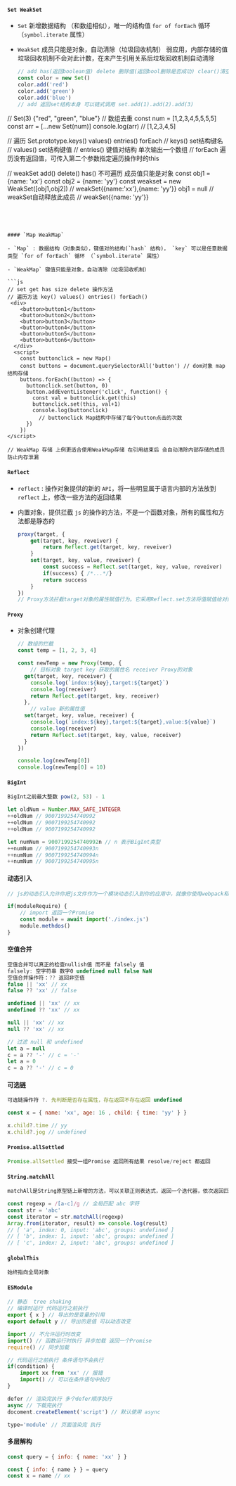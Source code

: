 #### `Set WeakSet`

- `Set` 新增数据结构 （和数组相似），唯一的结构值 `for of forEach` 循环 （`symbol.iterate` 属性）

- `WeakSet`  成员只能是对象，自动清除（垃圾回收机制） 弱应用，内部存储的值垃圾回收机制不会对此计数，在未产生引用关系后垃圾回收机制自动清除

  ```js
  // add has(返回boolean值) delete 删除值(返回bool删除是否成功) clear()清空set结构
  const color = new Set()
  color.add('red')
  color.add('green')
  color.add('blue')
  // add 返回set结构本身 可以链式调用 set.add(1).add(2).add(3)
  
// Set(3) {"red", "green", "blue"}
  // 数组去重
   const num = [1,2,3,4,5,5,5,5]
   const arr = [...new Set(num)]
   console.log(arr) // [1,2,3,4,5]
  
// 遍历 Set.prototype.keys() values() entries() forEach
  // keys() set结构键名
  // values() set结构键值
  // entries() 键值对结构 单次输出一个数组
  // forEach 遍历没有返回值，可传入第二个参数指定遍历操作时的this
  
  // weakSet add() delete() has() 不可遍历 成员值只能是对象
const obj1 = {name:  'xx'}
  const obj2 = {name:  'yy'}
  const weakset = new WeakSet([obj1,obj2])
  // weakSet{{name:'xx'},{name: 'yy'}}
  obj1 = null // weakSet自动释放此成员
  //  weakSet{{name: 'yy'}}
  ```
  



#### `Map WeakMap`

- `Map` : 数据结构（对象类似），键值对的结构(`hash` 结构)， `key` 可以是任意数据类型 `for of forEach` 循环 （`symbol.iterate` 属性）

- `WeakMap` 键值只能是对象，自动清除（垃圾回收机制）

  ```js
  // set get has size delete 操作方法
  // 遍历方法 key() values() entries() forEach()
   <div>
      <button>button1</button>
      <button>button2</button>
      <button>button3</button>
      <button>button4</button>
      <button>button5</button>
      <button>button6</button>
    </div>
    <script>
      const buttonclick = new Map()
      const buttons = document.querySelectorAll('button') // dom对象 map结构存储
      buttons.forEach((button) => {
        buttonclick.set(button, 0)
        button.addEventListener('click', function() {
          const val = buttonclick.get(this)
          buttonclick.set(this, val+1)
          console.log(buttonclick)
            // buttonclick Map结构中存储了每个button点击的次数
        })
      })
  </script>

  // WeakMap 存储 上例更适合使用WeakMap存储 在引用结束后 会自动清除内部存储的成员 防止内存泄漏
  ```




#### `Reflect`

+ `reflect` :  操作对象提供的新的 `API`，将一些明显属于语言内部的方法放到 `reflect` 上，修改一些方法的返回结果

+ 内置对象，提供拦截 `js` 的操作的方法，不是一个函数对象，所有的属性和方法都是静态的

  ```js
  proxy(target, {
      get(target, key, reveiver) {
          return Reflect.get(target, key, reveiver)
      }
      set(target, key, value, reveiver) {
          const success = Reflect.set(target, key, value, reveiver)
          if(success) { /*...*/}
          return success
      }
  })
  // Proxy方法拦截target对象的属性赋值行为。它采用Reflect.set方法将值赋值给对象的属性，确保完成原有的行为，然后再部署额外的功能
  ```

#### `Proxy`

+ 对象创建代理

  ```js
  // 数组的拦截
  const temp = [1, 2, 3, 4]
  
  const newTemp = new Proxy(temp, {
      // 目标对象 target key 获取的属性名 receiver Proxy的对象
    get(target, key, receiver) {
      console.log(`index:${key},target:${target}`)
      console.log(receiver)
      return Reflect.get(target, key, receiver)
    },
      // value 新的属性值
    set(target, key, value, receiver) {
      console.log(`index:${key},target:${target},value:${value}`)
      console.log(receiver)
      return Reflect.set(target, key, value, receiver)
    }
  })
  
  console.log(newTemp[0])
  console.log(newTemp[0] = 10)
  ```

  

#### `BigInt`

 ```js
BigInt之前最大整数 pow(2, 53) - 1

let oldNum = Number.MAX_SAFE_INTEGER
++oldNum // 9007199254740992
++oldNum // 9007199254740992
++oldNum // 9007199254740992

let numNum = 9007199254740992n // n 表示BigInt类型
++numNum // 9007199254740993n
++numNum // 9007199254740994n
++numNum // 9007199254740995n
 ```



#### 动态引入

```js
// js的动态引入允许你把js文件作为一个模块动态引入到你的应用中，就像你使用webpack和Babel一样

if(moduleRequire) {
    // import 返回一个Promise
    const module = await import('./index.js')
    module.methdos()
}
```



#### 空值合并

```js
空值合并可以真正的检查nullish值 而不是 falsely 值
falsely: 空字符串 数字0 undefined null false NaN
空值合并操作符：?? 返回非空值
false || 'xx' // xx
false ?? 'xx' // false

undefined || 'xx' // xx
undefined ?? 'xx' // xx

null || 'xx' // xx
null ?? 'xx' // xx

// 过滤 null 和 undefined
let a = null
c = a ?? '-' // c = '-'
let a = 0
c = a ?? '-' // c = 0
```



#### 可选链

```js
可选链操作符 ?. 先判断是否存在属性，存在返回不存在返回 undefined

const x = { name: 'xx', age: 16 , child: { time: 'yy' } }

x.child?.time // yy
x.child?.jog // undefined

```



#### `Promise.allSettled`

```js
Promise.allSettled 接受一组Promise 返回所有结果 resolve/reject 都返回
```



#### `String.matchAll`

```js
matchAll是String原型链上新增的方法，可以关联正则表达式，返回一个迭代器，依次返回匹配的值

const regexp = /[a-c]/g // 全局匹配 abc 字符
const str = 'abc'
const iterator = str.matchAll(regexp)
Array.from(iterator, result) => console.log(result)
// [ 'a', index: 0, input: 'abc', groups: undefined ]
// [ 'b', index: 1, input: 'abc', groups: undefined ]
// [ 'c', index: 2, input: 'abc', groups: undefined ]
```



#### `globalThis`

```js
始终指向全局对象
```



#### `ESModule`

```js
// 静态  tree shaking 
// 编译时运行 代码运行之前执行
export { x } // 导出的是变量的引用
export default y // 导出的是值 可以动态改变

import // 不允许运行时改变
import() // 函数运行时执行 异步加载 返回一个Promise
require() // 同步加载 

// 代码运行之前执行 条件语句不会执行
if(condition) {
    import xx from 'xx' // 报错 
    import() // 可以在条件语句中执行
}

defer // 渲染完执行 多个defer顺序执行
async // 下载完执行
docoment.createElement('script') // 默认使用 async

type='module' // 页面渲染完 执行
```



#### 多层解构

```js
const query = { info: { name: 'xx' } }

const { info: { name } } = query
const x = name // xx
```


